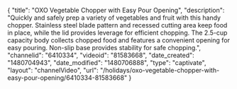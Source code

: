 {
    "title": "OXO Vegetable Chopper with Easy Pour Opening",
    "description": "Quickly and safely prep a variety of vegetables and fruit with this handy chopper. Stainless steel blade pattern and recessed cutting area keep food in place, while the lid provides leverage for efficient chopping. The 2.5-cup capacity body collects chopped food and features a convenient opening for easy pouring. Non-slip base provides stability for safe chopping.",
    "channelid": "6410334",
    "videoid": "81583668",
    "date_created": "1480704943",
    "date_modified": "1480706888",
    "type": "captivate",
    "layout": "channelVideo",
    "url": "\/holidays\/oxo-vegetable-chopper-with-easy-pour-opening\/6410334-81583668"
}